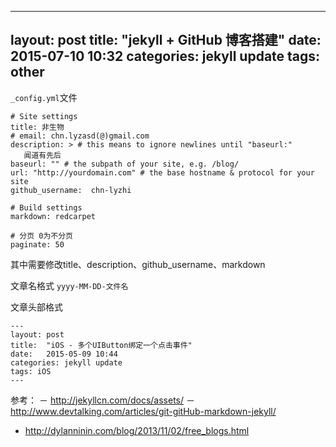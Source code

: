 
---
layout: post
title:  "jekyll + GitHub 博客搭建"
date:   2015-07-10 10:32
categories: jekyll update
tags: other
---

`_config.yml`文件

```
# Site settings
title: 非生物
# email: chn.lyzasd(@)gmail.com
description: > # this means to ignore newlines until "baseurl:"
   闻道有先后
baseurl: "" # the subpath of your site, e.g. /blog/
url: "http://yourdomain.com" # the base hostname & protocol for your site
github_username:  chn-lyzhi

# Build settings
markdown: redcarpet

# 分页 0为不分页
paginate: 50
```
其中需要修改title、description、github_username、markdown

文章名格式
`yyyy-MM-DD-文件名`

文章头部格式

```
---
layout: post
title:  "iOS - 多个UIButton绑定一个点击事件"
date:   2015-05-09 10:44
categories: jekyll update
tags: iOS
---
```


参考：
－ <http://jekyllcn.com/docs/assets/>
－ <http://www.devtalking.com/articles/git-gitHub-markdown-jekyll/>
- <http://dylanninin.com/blog/2013/11/02/free_blogs.html>
